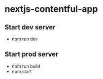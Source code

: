 # nextjs-contentful-app

## Start dev server

- npm run dev

## Start prod server

- npm run build
- npm start

